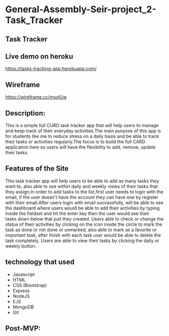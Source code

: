 # General-Assembly-Seir-project_2-Task_Tracker


## Task Tracker 

## Live demo on heroku

https://tasks-tracking-app.herokuapp.com/

## Wireframe

https://wireframe.cc/msolUw

## Description: 

This is a simple full CURD task tracker app that will help users to manage and keep track of their everyday activities.The main purpose of this app is for students like me to reduce stress on a daily basis and be able to track their tasks or activities regularly.The focus is to build the full CARD application here so users will have the flexibility to add, remove, update their tasks. 


## Features of the Site

This task tracker app will help users to be able to add as many tasks they want to, also able to see within daily and weekly views of their tasks that they assign.In order to add tasks to the list,first user needs to login with the email, if the user doesn't have the account they can have one by register with their email.After users login with email successfully, will be able to see the dashboard where users would be able to add their activities by typing inside the fieldset and hit the enter key then the user would see their tasks down below that just they created. Users able to check or change the status of their activities by clicking on the icon inside the circle to mark the task as done or not done or unmarked, also able to mark as a favorite or important task, after finish with each task user would be able to delete the task completely. Users are able to view their tasks by clicking the daily or weekly button. 


##  technology that used

* Javascript
* HTML
* CSS (Bootstrap)
* Express
* NodeJS
* EJS
* MongoDB
* Git

## Post-MVP:
